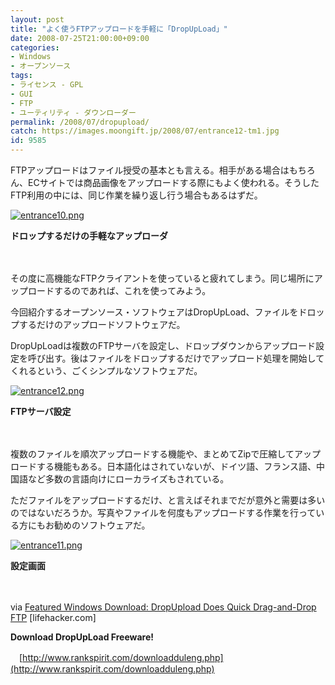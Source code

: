 ```yaml
---
layout: post
title: "よく使うFTPアップロードを手軽に「DropUpLoad」"
date: 2008-07-25T21:00:00+09:00
categories:
- Windows
- オープンソース
tags: 
- ライセンス - GPL
- GUI
- FTP
- ユーティリティ - ダウンローダー
permalink: /2008/07/dropupload/
catch: https://images.moongift.jp/2008/07/entrance12-tm1.jpg
id: 9585
---
```

FTPアップロードはファイル授受の基本とも言える。相手がある場合はもちろん、ECサイトでは商品画像をアップロードする際にもよく使われる。そうしたFTP利用の中には、同じ作業を繰り返し行う場合もあるはずだ。

  

[![entrance10.png](https://images.moongift.jp/2008/07/entrance10-tm.jpg)](https://images.moongift.jp/2008/07/entrance10.jpg)  
  
**ドロップするだけの手軽なアップローダ**

  

　

  

その度に高機能なFTPクライアントを使っていると疲れてしまう。同じ場所にアップロードするのであれば、これを使ってみよう。

  

今回紹介するオープンソース・ソフトウェアはDropUpLoad、ファイルをドロップするだけのアップロードソフトウェアだ。

  
  
<!--more-->  

DropUpLoadは複数のFTPサーバを設定し、ドロップダウンからアップロード設定を呼び出す。後はファイルをドロップするだけでアップロード処理を開始してくれるという、ごくシンプルなソフトウェアだ。

  

[![entrance12.png](https://images.moongift.jp/2008/07/entrance12-tm1.jpg)](https://images.moongift.jp/2008/07/entrance121.jpg)  
  
**FTPサーバ設定**

  

　

  

複数のファイルを順次アップロードする機能や、まとめてZipで圧縮してアップロードする機能もある。日本語化はされていないが、ドイツ語、フランス語、中国語など多数の言語向けにローカライズもされている。

  

ただファイルをアップロードするだけ、と言えばそれまでだが意外と需要は多いのではないだろうか。写真やファイルを何度もアップロードする作業を行っている方にもお勧めのソフトウェアだ。

  

[![entrance11.png](https://images.moongift.jp/2008/07/entrance11-tm1.jpg)](https://images.moongift.jp/2008/07/entrance111.jpg)  
  
**設定画面**

  

　

  

via [Featured Windows Download: DropUpload Does Quick Drag-and-Drop FTP](http://lifehacker.com/398839/dropupload-does-quick-drag+and+drop-ftp) [lifehacker.com]

  

**Download DropUpLoad Freeware!**  
  
　[http://www.rankspirit.com/downloadduleng.php](http://www.rankspirit.com/downloadduleng.php)

  
